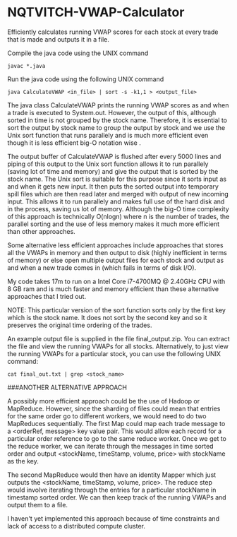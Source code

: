 # NQTVITCH-VWAP-Calculator
Efficiently calculates running VWAP scores for each stock at every trade that is made and outputs it in a file.

Compile the java code using the UNIX command

```javac *.java```

Run the java code using the following UNIX command

```java CalculateVWAP <in_file> | sort -s -k1,1 > <output_file>```

The java class CalculateVWAP prints the running VWAP scores as and when a trade is executed to System.out. However, the output of this, although sorted in time is not grouped by the stock name. Therefore, it is essential to sort the output by stock name to group the output by stock and we use the Unix sort function that runs parallely and is much more efficient even though it is less efficient big-O notation wise .

The output buffer of CalculateVWAP is flushed after every 5000 lines and piping of this output to the Unix sort function allows it to run parallely (saving lot of time and memory) and give the output that is sorted by the stock name. The Unix sort is suitable for this purpose since it sorts input as and when it gets new input. It then puts the sorted output into temporary spill files which are then read later and merged with output of new incoming input. This allows it to run parallely and makes full use of the hard disk and in the process, saving us lot of memory. Although the big-O time complexity of this approach is technically O(nlogn) where n is the number of trades, the parallel sorting and the use of less memory makes it much more efficient than other approaches.

Some alternative less efficient approaches include approaches that stores all the VWAPs in memory and then output to disk (highly inefficient in terms of memory) or else open multiple output files for each stock and output as and when a new trade comes in (which fails in terms of disk I/O).

My code takes 17m to run on a Intel Core i7-4700MQ @ 2.40GHz CPU with 8 GB ram and is much faster and memory efficient than these alternative approaches that I tried out.

NOTE: This particular version of the sort function sorts only by the first key which is the stock name. It does not sort by the second key and so it preserves the original time ordering of the trades.

An example output file is supplied in the file final_output.zip. You can extract the file and view the running VWAPs for all stocks. Alternatively, to just view the running VWAPs for a particular stock, you can use the following UNIX command:

```cat final_out.txt | grep <stock_name>```


###ANOTHER ALTERNATIVE APPROACH

A possibly more efficient approach could be the use of Hadoop or MapReduce. However, since the sharding of files could mean that entries for the same order go to different workers, we would need to do two MapReduces sequentially. The first Map could map each trade message to a <orderRef, message> key value pair. This would allow each record for a particular order reference to go to the same reduce worker. Once we get to the reduce worker, we can iterate through the messages in time sorted order and output <stockName, timeStamp, volume, price> with stockName as the key.

The second MapReduce would then have an identity Mapper which just outputs the <stockName, timeStamp, volume, price>. The reduce step would involve iterating through the entries for a particular stockName in timestamp sorted order. We can then keep track of the running VWAPs and output them to a file.

I haven't yet implemented this approach because of time constraints and lack of access to a distributed compute cluster.
